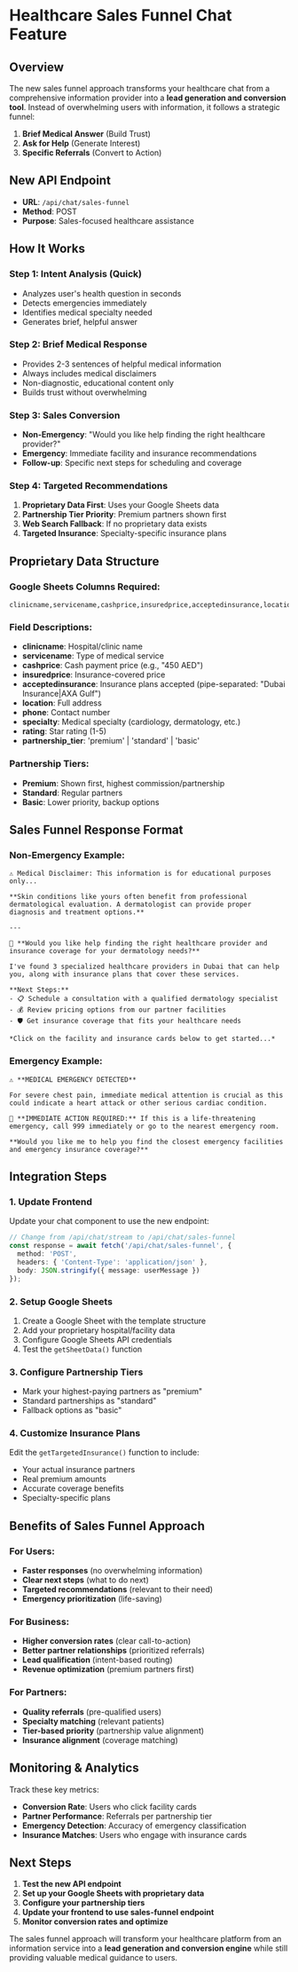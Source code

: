 # Healthcare Sales Funnel Chat Feature

## Overview
The new sales funnel approach transforms your healthcare chat from a comprehensive information provider into a **lead generation and conversion tool**. Instead of overwhelming users with information, it follows a strategic funnel:

1. **Brief Medical Answer** (Build Trust)
2. **Ask for Help** (Generate Interest) 
3. **Specific Referrals** (Convert to Action)

## New API Endpoint
- **URL**: `/api/chat/sales-funnel`
- **Method**: POST
- **Purpose**: Sales-focused healthcare assistance

## How It Works

### Step 1: Intent Analysis (Quick)
- Analyzes user's health question in seconds
- Detects emergencies immediately
- Identifies medical specialty needed
- Generates brief, helpful answer

### Step 2: Brief Medical Response
- Provides 2-3 sentences of helpful medical information
- Always includes medical disclaimers
- Non-diagnostic, educational content only
- Builds trust without overwhelming

### Step 3: Sales Conversion
- **Non-Emergency**: "Would you like help finding the right healthcare provider?"
- **Emergency**: Immediate facility and insurance recommendations
- **Follow-up**: Specific next steps for scheduling and coverage

### Step 4: Targeted Recommendations
1. **Proprietary Data First**: Uses your Google Sheets data
2. **Partnership Tier Priority**: Premium partners shown first
3. **Web Search Fallback**: If no proprietary data exists
4. **Targeted Insurance**: Specialty-specific insurance plans

## Proprietary Data Structure

### Google Sheets Columns Required:
```csv
clinicname,servicename,cashprice,insuredprice,acceptedinsurance,location,phone,specialty,rating,partnership_tier
```

### Field Descriptions:
- **clinicname**: Hospital/clinic name
- **servicename**: Type of medical service
- **cashprice**: Cash payment price (e.g., "450 AED")
- **insuredprice**: Insurance-covered price
- **acceptedinsurance**: Insurance plans accepted (pipe-separated: "Dubai Insurance|AXA Gulf")
- **location**: Full address
- **phone**: Contact number
- **specialty**: Medical specialty (cardiology, dermatology, etc.)
- **rating**: Star rating (1-5)
- **partnership_tier**: 'premium' | 'standard' | 'basic'

### Partnership Tiers:
- **Premium**: Shown first, highest commission/partnership
- **Standard**: Regular partners
- **Basic**: Lower priority, backup options

## Sales Funnel Response Format

### Non-Emergency Example:
```
⚠️ Medical Disclaimer: This information is for educational purposes only...

**Skin conditions like yours often benefit from professional dermatological evaluation. A dermatologist can provide proper diagnosis and treatment options.**

---

🏥 **Would you like help finding the right healthcare provider and insurance coverage for your dermatology needs?**

I've found 3 specialized healthcare providers in Dubai that can help you, along with insurance plans that cover these services.

**Next Steps:**
- 📋 Schedule a consultation with a qualified dermatology specialist
- 💰 Review pricing options from our partner facilities  
- 🛡️ Get insurance coverage that fits your healthcare needs

*Click on the facility and insurance cards below to get started...*
```

### Emergency Example:
```
⚠️ **MEDICAL EMERGENCY DETECTED**

For severe chest pain, immediate medical attention is crucial as this could indicate a heart attack or other serious cardiac condition.

🚨 **IMMEDIATE ACTION REQUIRED:** If this is a life-threatening emergency, call 999 immediately or go to the nearest emergency room.

**Would you like me to help you find the closest emergency facilities and emergency insurance coverage?**
```

## Integration Steps

### 1. Update Frontend
Update your chat component to use the new endpoint:
```typescript
// Change from /api/chat/stream to /api/chat/sales-funnel
const response = await fetch('/api/chat/sales-funnel', {
  method: 'POST',
  headers: { 'Content-Type': 'application/json' },
  body: JSON.stringify({ message: userMessage })
});
```

### 2. Setup Google Sheets
1. Create a Google Sheet with the template structure
2. Add your proprietary hospital/facility data
3. Configure Google Sheets API credentials
4. Test the `getSheetData()` function

### 3. Configure Partnership Tiers
- Mark your highest-paying partners as "premium"
- Standard partnerships as "standard"  
- Fallback options as "basic"

### 4. Customize Insurance Plans
Edit the `getTargetedInsurance()` function to include:
- Your actual insurance partners
- Real premium amounts
- Accurate coverage benefits
- Specialty-specific plans

## Benefits of Sales Funnel Approach

### For Users:
- **Faster responses** (no overwhelming information)
- **Clear next steps** (what to do next)
- **Targeted recommendations** (relevant to their need)
- **Emergency prioritization** (life-saving)

### For Business:
- **Higher conversion rates** (clear call-to-action)
- **Better partner relationships** (prioritized referrals)
- **Lead qualification** (intent-based routing)
- **Revenue optimization** (premium partners first)

### For Partners:
- **Quality referrals** (pre-qualified users)
- **Specialty matching** (relevant patients)
- **Tier-based priority** (partnership value alignment)
- **Insurance alignment** (coverage matching)

## Monitoring & Analytics

Track these key metrics:
- **Conversion Rate**: Users who click facility cards
- **Partner Performance**: Referrals per partnership tier
- **Emergency Detection**: Accuracy of emergency classification
- **Insurance Matches**: Users who engage with insurance cards

## Next Steps

1. **Test the new API endpoint**
2. **Set up your Google Sheets with proprietary data**
3. **Configure your partnership tiers**
4. **Update your frontend to use sales-funnel endpoint**
5. **Monitor conversion rates and optimize**

The sales funnel approach will transform your healthcare platform from an information service into a **lead generation and conversion engine** while still providing valuable medical guidance to users. 